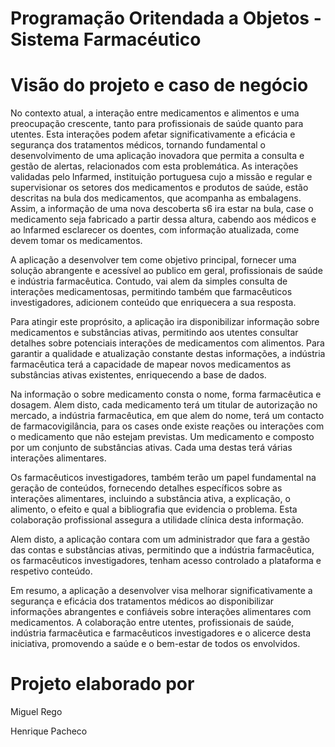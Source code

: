 # Programação Oritendada a Objetos - Sistema Farmacéutico

# Visão do projeto e caso de negócio


No contexto atual, a interação entre medicamentos e alimentos e uma preocupação crescente, tanto para profissionais de saúde quanto para utentes. Esta interações podem afetar significativamente a eficácia e segurança dos tratamentos médicos, tornando fundamental o desenvolvimento de uma aplicação inovadora que permita a consulta e gestão de alertas, relacionados com esta problemática. As interações validadas pelo lnfarmed, instituição portuguesa cujo a missão e regular e supervisionar os setores dos medicamentos e produtos de saúde, estão descritas na bula dos medicamentos, que acompanha as embalagens. Assim, a informação de uma nova descoberta s6 ira estar na bula, case o medicamento seja fabricado a partir dessa altura, cabendo aos médicos e ao lnfarmed esclarecer os doentes, com informação atualizada, come devem tomar os medicamentos.

A aplicação a desenvolver tem come objetivo principal, fornecer uma solução abrangente e acessível ao publico em geral, profissionais de saúde e indústria farmacêutica. Contudo, vai alem da simples consulta de interações medicamentosas, permitindo também que farmacêuticos investigadores, adicionem conteúdo que enriquecera a sua resposta.

Para atingir este proprósito, a aplicação ira disponibilizar informação sobre medicamentos e substâncias ativas, permitindo aos utentes consultar detalhes sobre potenciais interações de medicamentos com alimentos. Para garantir a qualidade e atualização constante destas informações, a indústria farmacêutica terá a capacidade de mapear novos medicamentos as substâncias ativas existentes, enriquecendo a base de dados.

Na informação o sobre medicamento consta o nome, forma farmacêutica e dosagem. Alem disto, cada medicamento terá um titular de autorização no mercado, a indústria farmacêutica, em que alem do nome, terá um contacto de farmacovigilância, para os cases onde existe reações ou interações com o medicamento que não estejam previstas. Um medicamento e composto por um conjunto de substâncias ativas. Cada uma destas terá várias interações alimentares.

Os farmacêuticos investigadores, também terão um papel fundamental na geração de conteúdos, fornecendo detalhes específicos sobre as interações alimentares, incluindo a substância ativa, a explicação, o alimento, o efeito e qual a bibliografia que evidencia o problema. Esta colaboração profissional assegura a utilidade clínica desta informação.

Alem disto, a aplicação contara com um administrador que fara a gestão das contas e substâncias ativas, permitindo que a indústria farmacêutica, os farmacêuticos investigadores, tenham acesso controlado a plataforma e respetivo conteúdo.

Em resumo, a aplicação a desenvolver visa melhorar significativamente a segurança e eficácia dos tratamentos médicos ao disponibilizar informações abrangentes e confiáveis sobre interações alimentares com medicamentos. A colaboração entre utentes, profissionais de saúde, indústria farmacêutica e farmacêuticos investigadores e o alicerce desta iniciativa, promovendo a saúde e o bem-estar de todos os envolvidos.



# Projeto elaborado por
Miguel Rego

Henrique Pacheco
